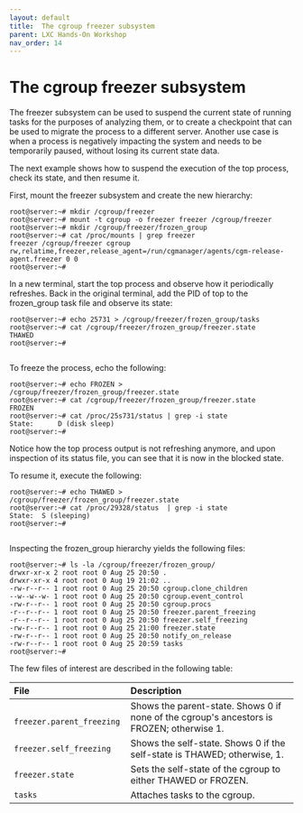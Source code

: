 ```yaml
---
layout: default
title:  The cgroup freezer subsystem
parent: LXC Hands-On Workshop
nav_order: 14
---
```



# The cgroup freezer subsystem

The freezer subsystem can be used to suspend the current state of running tasks for the purposes of analyzing them, or to create a checkpoint that can be used to migrate the process to a different server. Another use case is when a process is negatively impacting the system and needs to be temporarily paused, without losing its current state data.

The next example shows how to suspend the execution of the top process, check its state, and then resume it.

First, mount the freezer subsystem and create the new hierarchy:

```
root@server:~# mkdir /cgroup/freezer
root@server:~# mount -t cgroup -o freezer freezer /cgroup/freezer
root@server:~# mkdir /cgroup/freezer/frozen_group
root@server:~# cat /proc/mounts | grep freezer
freezer /cgroup/freezer cgroup rw,relatime,freezer,release_agent=/run/cgmanager/agents/cgm-release-agent.freezer 0 0
root@server:~#

```

In a new terminal, start the top process and observe how it periodically refreshes. Back in the original terminal, add the PID of top to the frozen_group task file and observe its state:

```
root@server:~# echo 25731 > /cgroup/freezer/frozen_group/tasks
root@server:~# cat /cgroup/freezer/frozen_group/freezer.state
THAWED
root@server:~#


```
To freeze the process, echo the following:

```
root@server:~# echo FROZEN > /cgroup/freezer/frozen_group/freezer.state
root@server:~# cat /cgroup/freezer/frozen_group/freezer.state
FROZEN
root@server:~# cat /proc/25s731/status | grep -i state
State:      D (disk sleep)
root@server:~#

```

Notice how the top process output is not refreshing anymore, and upon inspection of its status file, you can see that it is now in the blocked state.

To resume it, execute the following:

```
root@server:~# echo THAWED > /cgroup/freezer/frozen_group/freezer.state
root@server:~# cat /proc/29328/status  | grep -i state
State:  S (sleeping)
root@server:~#


```

Inspecting the frozen_group hierarchy yields the following files:

```
root@server:~# ls -la /cgroup/freezer/frozen_group/
drwxr-xr-x 2 root root 0 Aug 25 20:50 .
drwxr-xr-x 4 root root 0 Aug 19 21:02 ..
-rw-r--r-- 1 root root 0 Aug 25 20:50 cgroup.clone_children
--w--w--w- 1 root root 0 Aug 25 20:50 cgroup.event_control
-rw-r--r-- 1 root root 0 Aug 25 20:50 cgroup.procs
-r--r--r-- 1 root root 0 Aug 25 20:50 freezer.parent_freezing
-r--r--r-- 1 root root 0 Aug 25 20:50 freezer.self_freezing
-rw-r--r-- 1 root root 0 Aug 25 21:00 freezer.state
-rw-r--r-- 1 root root 0 Aug 25 20:50 notify_on_release
-rw-r--r-- 1 root root 0 Aug 25 20:59 tasks
root@server:~#

```
The few files of interest are described in the following table:

| File         |  Description    | 
|:-------------|:------------------|
| ` freezer.parent_freezing`  | Shows the parent-state. Shows 0 if none of the cgroup's ancestors is FROZEN; otherwise 1. | 
| `freezer.self_freezing` |  Shows the self-state. Shows 0 if the self-state is THAWED; otherwise, 1. | 
| ` freezer.state `  |  Sets the self-state of the cgroup to either THAWED or FROZEN. | 
| `tasks`  | Attaches tasks to the cgroup. | 

